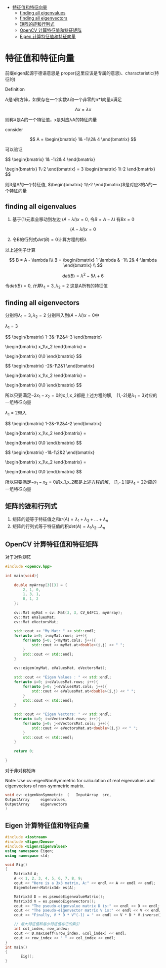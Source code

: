 - [特征值和特征向量](#特征值和特征向量)
  - [finding all eigenvalues](#finding-all-eigenvalues)
  - [finding all eigenvectors](#finding-all-eigenvectors)
  - [矩阵的迹和行列式](#矩阵的迹和行列式)
  - [OpenCV 计算特征值和特征矩阵](#opencv-计算特征值和特征矩阵)
  - [Eigen 计算特征值和特征向量](#eigen-计算特征值和特征向量)

# 特征值和特征向量

前缀eigen起源于德语意思是 proper(这里应该是专属的意思)、characteristic(特征的)

Definition

A是n阶方阵，如果存在一个实数$\lambda$和一个非零的n*1向量x满足

$$
Ax = \lambda x \tag{1}
$$

则称$\lambda$是A的一个特征值，x是对应$\lambda$A的特征向量

consider

$$
A = \begin{bmatrix}
    1& -1\\2& 4
\end{bmatrix}
$$

可以验证

$$
\begin{bmatrix}
    1& -1\\2& 4
\end{bmatrix}

\begin{bmatrix}
    1\\-2
\end{bmatrix} = 3
\begin{bmatrix}
    1\\-2
\end{bmatrix}
$$

则3是A的一个特征值, $\begin{bmatrix}
    1\\-2
\end{bmatrix}$是对应3的A的一个特征向量

## finding all eigenvalues

1. 基于(1)元素全移动到左边 $(A-\lambda I)x = 0$, 令$B=A-\lambda I$ 有$Bx=0$

$$
(A-\lambda I)x = 0 \tag{2}
$$

2. 令B的行列式$det(B)=0$计算方程的根$\lambda$ 

以上述例子计算

$$
B = A - \lambda I\\
B = \begin{bmatrix}
    1-\lambda & -1\\
    2& 4-\lambda
\end{bmatrix} \\
$$

$$
det(B) = \lambda ^2 - 5\lambda +6
$$

令$det(B)=0, 计算 \lambda_1 = 3, \lambda_2 = 2$ 这是A所有的特征值

## finding all eigenvectors

分别将$\lambda_1 = 3, \lambda_2 = 2$ 分别带入到$(A-\lambda I)x = 0$中

$\lambda_1 = 3$

$$
\begin{bmatrix}
    1-3&-1\\2&4-3
\end{bmatrix}

\begin{bmatrix}
    x_1\\x_2
\end{bmatrix} = 

\begin{bmatrix}
    0\\0
\end{bmatrix}
$$

$$
\begin{bmatrix}
    -2&-1\\2&1
\end{bmatrix}

\begin{bmatrix}
    x_1\\x_2
\end{bmatrix} = 

\begin{bmatrix}
    0\\0
\end{bmatrix}
$$

所以只要满足$-2x_1 - x_2 =0$的x_1,x_2都是上述方程的解,　[1,-2]是$\lambda_1=3$对应的一组特征向量

$\lambda_1 = 2$带入

$$
\begin{bmatrix}
    1-2&-1\\2&4-2
\end{bmatrix}

\begin{bmatrix}
    x_1\\x_2
\end{bmatrix} = 

\begin{bmatrix}
    0\\0
\end{bmatrix}
$$

$$
\begin{bmatrix}
    -1&-1\\2&2
\end{bmatrix}

\begin{bmatrix}
    x_1\\x_2
\end{bmatrix} = 

\begin{bmatrix}
    0\\0
\end{bmatrix}
$$

所以只要满足$-x_1 - x_2 =0$的x_1,x_2都是上述方程的解,　[1,-１]是$\lambda_1=2$对应的一组特征向量

## 矩阵的迹和行列式

1. 矩阵的迹等于特征值之和$tr(A) = \lambda_1 + \lambda_2 + ... + \lambda_n$
2. 矩阵的行列式等于特征值的积$det(A) = \lambda_1  \lambda_2  ...  \lambda_n$

## OpenCV 计算特征值和特征矩阵

对于对称矩阵

```cpp
#include <opencv.hpp>
 
int main(void){
 
	double myArray[3][3] = {
		2, 1, 0,
		1, 3, 1,
		0, 1, 2
	};
 
	cv::Mat myMat = cv::Mat(3, 3, CV_64FC1, myArray);
	cv::Mat eValuesMat;
	cv::Mat eVectorsMat;
 
	std::cout << "My Mat: " << std::endl;
	for(auto i=0; i<myMat.rows; i++){
		for(auto j=0; j<myMat.cols; j++){
			std::cout << myMat.at<double>(i,j) << " ";
		}
		std::cout << std::endl;
	}
 
	cv::eigen(myMat, eValuesMat, eVectorsMat);
 
	std::cout << "Eigen Values : " << std::endl;
	for(auto i=0; i<eValuesMat.rows; i++){
		for(auto j=0; j<eValuesMat.cols; j++){
			std::cout << eValuesMat.at<double>(i,j) << " ";
		}
		std::cout << std::endl;
	}
 
	std::cout << "Eigen Vectors: " << std::endl;
	for(auto i=0; i<eVectorsMat.rows; i++){
		for(auto j=0; j<eVectorsMat.cols; j++){
			std::cout << eVectorsMat.at<double>(i,j) << " ";
		}
		std::cout << std::endl;
	}
 
	return 0;
 
}
```

对于非对称矩阵

Note: Use cv::eigenNonSymmetric for calculation of real eigenvalues and eigenvectors of non-symmetric matrix.

```cpp
void cv::eigenNonSymmetric	(	InputArray 	src,
OutputArray 	eigenvalues,
OutputArray 	eigenvectors 
)	
```

## Eigen 计算特征值和特征向量

```cpp
#include <iostream>
#include <Eigen/Dense>
#include <Eigen/Eigenvalues>
using namespace Eigen;
using namespace std;

void Eig()
{
    Matrix3d A;
    A << 1, 2, 3, 4, 5, 6, 7, 8, 9;
    cout << "Here is a 3x3 matrix, A:" << endl << A << endl << endl;
    EigenSolver<Matrix3d> es(A);

    Matrix3d D = es.pseudoEigenvalueMatrix();
    Matrix3d V = es.pseudoEigenvectors();
    cout << "The pseudo-eigenvalue matrix D is:" << endl << D << endl;
    cout << "The pseudo-eigenvector matrix V is:" << endl << V << endl;
    cout << "Finally, V * D * V^(-1) = " << endl << V * D * V.inverse() << endl;

    // 最大特征值和最小特征值与它的索引
    int col_index, row_index;
    cout << D.maxCoeff(&row_index, &col_index) << endl;
    cout << row_index << " " << col_index << endl;
}
int main()
{
	   Eig();
}

```
